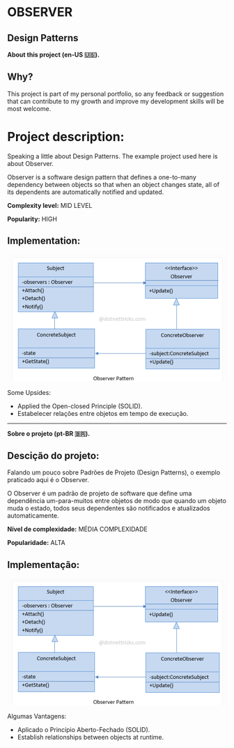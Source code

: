 # OBSERVER
## Design Patterns 

**About this project (en-US 🇺🇸).**

## Why?

This project is part of my personal portfolio, so any feedback or suggestion that can contribute to my growth and improve my development skills will be most welcome.

# Project description:

Speaking a little about Design Patterns. The example project used here is about Observer.

Observer is a software design pattern that defines a one-to-many dependency between objects so that when an object changes state, all of its dependents are automatically notified and updated. 

**Complexity level:** MID LEVEL

**Popularity:** HIGH

## Implementation:

![Preview-Screens](ImageAsset/ExEn.png)

Some Upsides:

- Applied the Open-closed Principle (SOLID).
- Estabelecer relações entre objetos em tempo de execução.


--------------------------------------------------------------------------------------------------------------------------------------------------------------------------------
**Sobre o projeto (pt-BR 🇧🇷).**

## Descição do projeto:

Falando um pouco sobre Padrões de Projeto (Design Patterns), o exemplo praticado aqui é o Observer.

O Observer é um padrão de projeto de software que define uma dependência um-para-muitos entre objetos de modo que quando um objeto muda o estado, todos seus dependentes são notificados e atualizados automaticamente.

**Nível de complexidade:** MÉDIA COMPLEXIDADE

**Popularidade:** ALTA

## Implementação:

![Preview-Screens](ImageAsset/ExBr.png)

Algumas Vantagens:

- Aplicado o Princípio Aberto-Fechado (SOLID).
- Establish relationships between objects at runtime.

